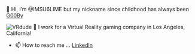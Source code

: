 👋 Hi, I’m @IMSU6LIME but my nickname since childhood has always been <a href="http://www.goobyink.com"> G00By</a>

![VRdude](https://github.com/user-attachments/assets/0c485a6a-ede0-43cd-a5f4-140e76e48ad3) 👀 I work for a Virtual Reality gaming company in Los Angeles, California!


  - 📫 How to reach me ... <a href="https://www.linkedin.com/in/andy-clunie">LinkedIn</a>


